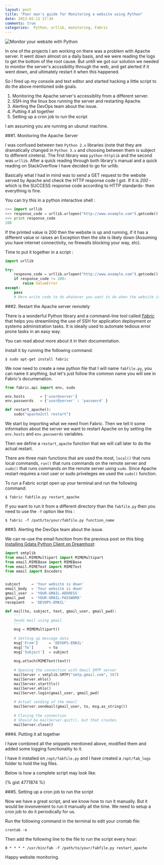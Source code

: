 ```yaml
---
layout: post
title: "Poor man's guide for Monitoring a website using Python"
date: 2013-02-11 17:34
comments: true
categories:  Python, urllib, monitoring, Fabric
---
```


![Monitor your website with Python](http://s8.postimage.org/gvv1dcv4l/website_monitoring_with_python.jpg)

In one of the projects I am working on there was a problem with Apache server. It went down almost on a daily basis, and we were reading the logs to get the bottom of the root cause. But untill we got our solution we needed to monitor the server's accssibility through the web, and get alerted if it went down, and ultimately restart it when this happened.

So I fired up my console and text editor and started hacking a little script to do the above mentioned side goals.

1. Monitoring the Apache server's accessiblity from a different server.
2. SSH-ing the linux box running the server and restarting Apache.
3. Alerting the DevOps team about the issue.
4. Putting it all together
5. Setting up a cron job to run the script

I am assuming you are running an ubunut machine.

###1\. Monitoring the Apache Server

I was confused between two `Python 2.x` libraries (note that they are dramatically changed in `Python 3.x` and choosing between them is subject to different ciretera).
The first library was `python-httplib` and the second was `urllib`. After a quick reading through both library's manual and a quick reading on StackOverflow I have decided to go for urllib.

Basically what I had in mind was to send a GET request to the website served by Apache and check the HTTP response code I got. 
If it is *200* -which is the SUCCESS response code according to HTTP standards- then everything is fine.

You can try this in a python interactive shell :

``` python
>>> import urllib
>>> response_code = urllib.urlopen("http://www.example.com").getcode()
>>> print response_code
200
```

If the printed value is 200 then the website is up and running, if it has a different value or raises an Exception then the site is likely down (Assuming you have internet connectivity, no firewalls blocking your way, etc).

Time to put it together in a script :

```python
import urllib

try:
    resposne_code = urllib.urlopen("http://www.example.com").getcode()
    if response_code != 200:
        raise ValueError
except:
    pass
    # Here write code to do whatever you want to do when the website is down.

```

###2\. Restart the Apache server remotely


There is a wonderful Python library and a command-line tool called *[Fabric](http://docs.fabfile.org/en/1.5/)* that helps you streamlining the use of SSH for application deployment or systems administration tasks. It is ideally used to automate tedious error prone tasks in an easy way.

You can read about more about it in their documentation. 

Install it by running the following command:

```
$ sudo apt-get install fabric
```

We now need to create a new python file that I will name `fabfile.py`, you can name it anything, but let's just follow the common name you will see in Fabric's documenation.

```python
from fabric.api import env, sudo

env.hosts       = ['user@server']
env.passwords   = {'user@server' : 'password' }

def restart_apache():
    sudo("apache2ctl restart")
```

We start by importing what we need from Fabric. Then we tell it some information about the server we want to restart Apache on by setting the `env.hosts` and `env.passwords` variables.

Then we define a `restart_apache` function that we will call later to do the actual restart.

There are three main functions that are used the most, `local()` that runs local commands, `run()` that runs commands on the remote server and `sudo()` that runs commands on the remote server using `sudo`. Since Apache restart requires a root user or sudo priveleges we used the `sudo()` function.

To run a Fabric script open up your terminal and run the following command:

```
$ fabric fabfile.py restart_apache
```

If you want to run it from a different directory than the `fabfile.py` then you need to use the `-f` option like this :

```
$ fabric -f /path/to/your/fabfile.py function_name
```

###3\. Alerting the DevOps team about the issue.

We can re-use the email function from the previous post on this blog [Installing Gdata Python Client on Dreamhost](http://www.mos3abof.com/blog/2012/11/29/installing-gdata-python-client-on-dreamhost/):

```python 
import smtplib
from email.MIMEMultipart import MIMEMultipart
from email.MIMEBase import MIMEBase
from email.MIMEText import MIMEText
from email import Encoders


subject		= 'Your website is down'
email_body	= 'Your website is down'
gmail_user	= 'YOUR-GMAIL-ADDRESS'
gmail_pwd	= 'YOUR-GMAIL-PASSWORD'
recepient 	= 'DEVOPS-EMAIL'

def mail(to, subject, text, gmail_user, gmail_pwd):
	'''
	Sends mail using gmail
	'''
	msg = MIMEMultipart()
 
	# Setting up message data
	msg['From'] 	= 'DEVOPS-EMAIL'
	msg['To'] 		= to
	msg['Subject']	= subject
 
	msg.attach(MIMEText(text))
 
	# Opening the connection with Gmail SMTP server
	mailServer = smtplib.SMTP("smtp.gmail.com", 587)
	mailServer.ehlo()
	mailServer.starttls()
	mailServer.ehlo()
	mailServer.login(gmail_user, gmail_pwd)
 
	# Actual sending of the email
	mailServer.sendmail(gmail_user, to, msg.as_string())
	
	# Closing the connection
	# Should be mailServer.quit(), but that crashes
	mailServer.close()
```

###4\. Putting it all together

I have combined all the snippets mentioned above, modified them and added some logging functionality to it.

I have it installed on `/opt/fabfile.py` and I have created a `/opt/fab_logs` folder to hold the log files.

Below is how a complete script may look like. 

{% gist 4771874 %}


###5\. Setting up a cron job to run the script

Now we have a great script, and we know how to run it manually. But it would be invonvenient to run it manually all the time. We need to setup a cron job to do it periodically for us.

Run the following command in the terminal to edit your crontab file:

```
crontab -e
```

Then add the following line to the file to run the script every hour:

```
0 * * * * /usr/bin/fab -f /path/to/your/fabfile.py restart_apache
```

Happy website monitoring.
